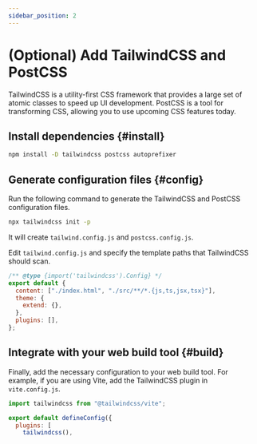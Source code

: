 ```yaml
---
sidebar_position: 2
---
```


# (Optional) Add TailwindCSS and PostCSS

TailwindCSS is a utility-first CSS framework that provides a large set of atomic classes to speed up UI development.
PostCSS is a tool for transforming CSS, allowing you to use upcoming CSS features today.

## Install dependencies {#install}

```bash npm2yarn
npm install -D tailwindcss postcss autoprefixer
```

## Generate configuration files {#config}

Run the following command to generate the TailwindCSS and PostCSS configuration files.

```bash npm2yarn
npx tailwindcss init -p
```

It will create `tailwind.config.js` and `postcss.config.js`.

Edit `tailwind.config.js` and specify the template paths that TailwindCSS should scan.

```js
/** @type {import('tailwindcss').Config} */
export default {
  content: ["./index.html", "./src/**/*.{js,ts,jsx,tsx}"],
  theme: {
    extend: {},
  },
  plugins: [],
};
```

## Integrate with your web build tool {#build}

Finally, add the necessary configuration to your web build tool.
For example, if you are using Vite, add the TailwindCSS plugin in `vite.config.js`.

```js
import tailwindcss from "@tailwindcss/vite";

export default defineConfig({
  plugins: [
    tailwindcss(),
```
